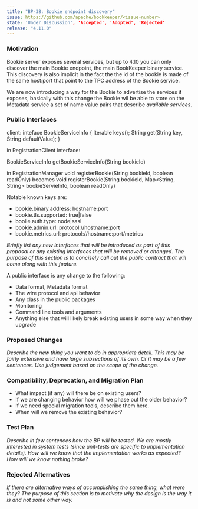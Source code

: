 ```yaml
---
title: "BP-38: Bookie endpoint discovery"
issue: https://github.com/apache/bookkeeper/<issue-number>
state: 'Under Discussion', 'Accepted', 'Adopted', 'Rejected'
release: "4.11.0"
---
```


### Motivation

Bookie server exposes several services, but up to 4.10 you can only discover the main Bookie endpoint,
the main BookKeeper binary service.
This discovery is also implicit in the fact the the id of the bookie is made of the same host:port that
point to the TPC address of the Bookie service.

We are now introducing a way for the Bookie to advertise the services it exposes, basically with this change the Bookie wil be able
to store on the Metadata service a set of name value pairs that describe *available services*.


### Public Interfaces

client:
inteface BookieServiceInfo {
    Iterable<String> keys();
    String get(String key, String defaultValue);
}

in RegistrationClient interface:

BookieServiceInfo getBookieServiceInfo(String bookieId)

in RegistrationManager
void registerBookie(String bookieId, boolean readOnly)
becomes
void registerBookie(String bookieId, Map<String, String> bookieServieInfo, boolean readOnly)

Notable known keys are:
- bookie.binary.address: hostname:port
- bookie.tls.supported: true|false
- boolie.auth.type: node|sasl
- bookie.admin.url: protocol://hostname:port
- bookie.metrics.url:  protocol://hostname:port/metrics


_Briefly list any new interfaces that will be introduced as part of this proposal or any existing interfaces that will be removed or changed. The purpose of this section is to concisely call out the public contract that will come along with this feature._

A public interface is any change to the following:

- Data format, Metadata format
- The wire protocol and api behavior
- Any class in the public packages
- Monitoring
- Command line tools and arguments
- Anything else that will likely break existing users in some way when they upgrade

### Proposed Changes

_Describe the new thing you want to do in appropriate detail. This may be fairly extensive and have large subsections of its own. Or it may be a few sentences. Use judgement based on the scope of the change._

### Compatibility, Deprecation, and Migration Plan

- What impact (if any) will there be on existing users? 
- If we are changing behavior how will we phase out the older behavior? 
- If we need special migration tools, describe them here.
- When will we remove the existing behavior?

### Test Plan

_Describe in few sentences how the BP will be tested. We are mostly interested in system tests (since unit-tests are specific to implementation details). How will we know that the implementation works as expected? How will we know nothing broke?_

### Rejected Alternatives

_If there are alternative ways of accomplishing the same thing, what were they? The purpose of this section is to motivate why the design is the way it is and not some other way._
